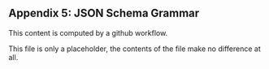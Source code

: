 <!---
-- Copyright (c) Meta Platforms, Inc. and affiliates.
--
-- This source code is licensed under the MIT license found in the
-- LICENSE file in the root directory of this source tree.
-->
## Appendix 5: JSON Schema Grammar

This content is computed by a github workflow.

This file is only a placeholder, the contents of the file make no difference at all.

